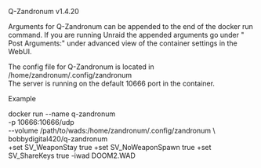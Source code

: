 Q-Zandronum v1.4.20

Arguments for Q-Zandronum can be appended to the end of the docker run command. If you are running Unraid the appended arguments go under "
Post Arguments:" under advanced view of the container settings in the WebUI. <br>

The config file for Q-Zandronum is located in /home/zandronum/.config/zandronum <br>
The server is running on the default 10666 port in the container. 

Example


docker run --name q-zandronum \
	-p 10666:10666/udp \
	--volume /path/to/wads:/home/zandronum/.config/zandronum \ 
	bobbydigital420/q-zandronum \
        +set SV_WeaponStay true +set SV_NoWeaponSpawn true +set SV_ShareKeys true -iwad DOOM2.WAD
  
